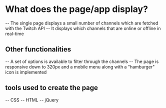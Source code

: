 # What does the page/app display?
-- The single page displays a small number of channels which are fetched with the Twitch API 
-- It displays which channels that are online or offline in real-time 

## Other functionalities 
-- A set of options is available to filter through the channels 
-- The page is responsive down to 320px and a mobile menu along with a "hamburger" icon is implemented 
## tools used to create the page
-- CSS
-- HTML
-- jQuery


